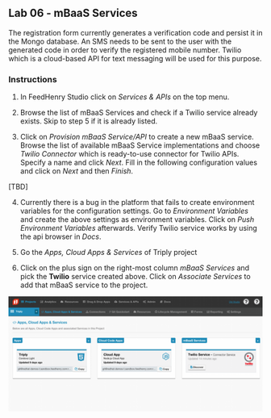 ## Lab 06 - mBaaS Services

The registration form currently generates a verification code and persist it in the Mongo database. An SMS needs to be sent to the user with the generated code in order to verify the registered mobile number. Twilio which is a cloud-based API for text messaging will be used for this purpose.

### Instructions

1. In FeedHenry Studio click on *Services & APIs* on the top menu.

2. Browse the list of mBaaS Services and check if a Twilio service already exists. Skip to step 5 if it is already listed.

3. Click on *Provision mBaaS Service/API* to create a new mBaaS service. Browse the list of available mBaaS Service implementations and choose *Twilio Connector* which is ready-to-use connector for Twilio APIs. Specify a name and click *Next*. Fill in the following configuration values and click on *Next* and then *Finish*.

[TBD]

4. Currently there is a bug in the platform that fails to create environment variables for the configuration settings. Go to *Environment Variables* and create the above settings as environment variables. Click on *Push Environment Variables* afterwards. Verify Twilio service works by using the api browser in *Docs*.

5. Go the *Apps, Cloud Apps & Services* of Triply project

6. Click on the plus sign on the right-most column *mBaaS Services* and pick the **Twilio** service created above. Click on *Associate Services* to add that mBaaS service to the project.

![Triply Apps](https://github.com/rhnordics/feedhenry-training/blob/master/images/project-apps.png?raw=true)
